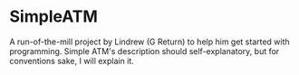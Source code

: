 # SimpleATM
A run-of-the-mill project by Lindrew (G Return) to help him get started with programming. Simple ATM's description should self-explanatory, but for conventions sake, I will explain it.
